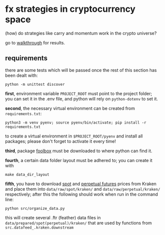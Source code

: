 # fx strategies in cryptocurrency space

(how) do strategies like carry and momentum work in the crypto universe?

go to [walkthrough](./walkthrough.ipynb) for results.

## requirements
there are some tests which will be passed once the rest of this section has been 
dealt with:
```commandline
python -m unittest discover
```

**first**, environment variable `PROJECT_ROOT` must point to the project folder; 
you can set it in the .env file, and python will rely on `python-dotenv` to set it.

**second**, the necessary virtual environment can be created from `requirements.txt`: 
```commandline
python3 -m venv pyenv; source pyenv/bin/activate; pip install -r requirements.txt
```
to create a virtual environment in `$PROJECT_ROOT/pyenv` and install all packages;
please don't forget to activate it every time!

**third**, package [foolbox](https://github.com/ipozdeev/foolbox) must be downloaded to where 
python can find it.

**fourth**, a certain data folder layout must be adhered to; you can create it with
```commandline
make data_dir_layout
```

**fifth**, you have to download 
[spot](https://support.kraken.com/hc/en-us/articles/360047124832-Downloadable-historical-OHLCVT-Open-High-Low-Close-Volume-Trades-data) 
and [perpetual futures](https://support.kraken.com/hc/en-us/articles/360022835871-Historical-Data) 
prices from Kraken and place them into `data/raw/spot/kraken/` and `data/raw/perpetual/kraken/` respectively; 
after this the following should work when run in the command line:
```commandline
python src/organize_data.py
```

this will create several .ftr (feather) data files in `data/prepared/spot(perpetual)/kraken/` 
that are used by functions from `src.datafeed_.kraken.downstream`
 